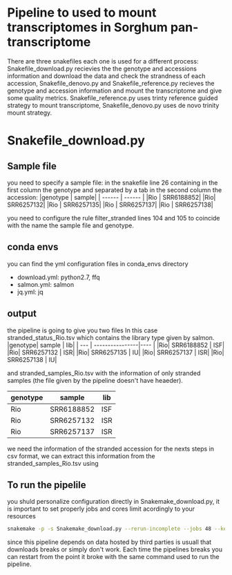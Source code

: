 # Pipeline to used to mount transcriptomes in Sorghum pan-transcriptome
 There are three snakefiles each one is used for a different process: Snakefile_download.py recievies the the genotype and accessions information and download the data and check the strandness of each accession, Snakefile_denovo.py and Snakefile_reference.py recieves the genotype and accession information and mount the transcriptome and give some quality metrics. Snakefile_reference.py uses trinty reference guided strategy to mount transcriptome, Snakefile_denovo.py uses de novo trinity mount strategy.
# Snakefile_download.py
## Sample file
 you need to specify a sample file: in the snakefile line 26 containing in the first column the genotype and separated by a tab in the second column the accession:
 |genotype |       sample|
 | ------ | ------ |
 |Rio   |  SRR6188852|
 |Rio|     SRR6257132|
 |Rio |   SRR6257135|
 |Rio |   SRR6257137|
 |Rio |   SRR6257138|

you need to configure the rule filter_stranded lines 104 and 105 to coincide with the name the sample file and genotype.
 ## conda envs
 you can find the yml configuration files in conda_envs directory
 - download.yml: python2.7, ffq 
 - salmon.yml: salmon
 - jq.yml: jq
 ## output 
 the pipeline is going to give you two files
 In this case stranded_status_Rio.tsv which contains the library type given by salmon.
 |genotype|        sample | lib|
 | --- | ----------------|---- |
 |Rio|     SRR6188852    |  ISF|
 |Rio|     SRR6257132    | ISR|
 |Rio|     SRR6257135    |  IU|
 |Rio|    SRR6257137     | ISR|
 |Rio|     SRR6257138    |  IU|

and stranded_samples_Rio.tsv with the information of only stranded samples (the file given by the pipeline doesn't have heaeder).

 |genotype|        sample | lib|
 | --- | ----------------|---- |
 |Rio|     SRR6188852    |  ISF|
 |Rio|     SRR6257132    | ISR|
 |Rio|    SRR6257137     | ISR|

 we need the information of the stranded accession for the nexts steps in csv format, we can extract this information from the stranded_samples_Rio.tsv using 

 ## To run the pipelile
 you shuld personalize configuration directly in Snakemake_download.py, it is important to set properly jobs and cores limit acordingly to your resources
 ```sh
 snakemake -p -s Snakemake_download.py --rerun-incomplete --jobs 48 --keep-going --use-conda --resources 100 --cores 48 --latency-wait 60
 ```
 since this pipeline depends on data hosted by third parties is usuall that downloads breaks or simply don't work. Each time the pipelines breaks you can restart from  the point it broke with the same command used to run the pipeline.


